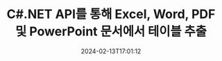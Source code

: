 ---
############################# Static ############################
layout: "auto-gen-parser"
date: 2024-02-13T17:01:12
draft: false
otherformats: vdx vsdm vsdx vssm vssx vstm vstx vsx vtx xlam xls xlsb xlsm xlsx xlt xltm

############################# Head ############################
head_title: "C#.NET API를 통해 PDF, DOCX, PPTX, XLSX, EPUB 등에서 테이블 추출"
head_description: "GroupDocs.Parser .NET API를 사용하면 프로그래머가 PDF, DOC, DOCX, PPT, PPTX, EML, MSG, XLS, XLSX, CSV에서 테이블을 추출할 수 있습니다. , ODT, RTF 및 .NET 앱 내의 다른 많은 문서 유형."

############################# Header ############################
title: "C#.NET API를 통해 Excel, Word, PDF 및 PowerPoint 문서에서 테이블 추출"
description: "GroupDocs.Parser .NET API를 통해 프로그래머는 PDF, DOC, DOCX, PPT, PPTX, EML, MSG, XLS, XLSX, CSV에서 테이블을 추출할 수 있습니다. , ODT, RTF & EPUB 문서 또는 페이지."
bg_image: "https://cms.admin.containerize.com/templates/aspose/App_Themes/V3/images/bg/header1.png"
bg_overlay: false
button:
    enable: true
    icon: "fas fa-arrow-down"
    label: "무료 평가판 다운로드"
    link: "https://downloads.groupdocs.com/parser/net"

############################# SubMenu ############################
submenu:
    enable: true

    left:
        img_alt: "GroupDocs.Parser for .NET"
        image: "https://cms.admin.containerize.com/templates/groupdocs/images/product-logos/90x90-noborder/groupdocs-parser-net.png"
        product: "GroupDocs.Parser"
        platform: ".NET"

    middle:
        button:

            # button loop
            - link: "https://apireference.groupdocs.com/parser/net"
              text: "API 참조"

            # button loop
            - link: "https://github.com/groupdocs-parser"
              text: "코드 예제"

            # button loop
            - link: "https://products.groupdocs.app/parser/family"
              text: "라이브 데모"

            # button loop
            - link: "https://purchase.groupdocs.com/pricing/parser/net"
              text: "가격"

    right:
        link_download: "https://downloads.groupdocs.com/parser"
        link_learn: "https://docs.groupdocs.com/parser/net"
        link_buy: "https://purchase.groupdocs.com"

############################# About ############################
about:
    enable: true
    title: ".NET API를 통해 PPTX 파일에서 테이블을 추출하는 방법은 무엇입니까?"
    content: |
        표는 행과 열로 배열된 셀 모음입니다. 테이블은 상세하거나 복잡한 데이터를 사용자가 쉽게 읽고 볼 수 있도록 저장하고 정리하는 데 매우 중요한 역할을 합니다. 표는 목록 만들기, 정보 비교, 데이터 정렬, 정보 그룹화, 데이터의 추세 또는 패턴 강조 등 다양한 방법으로 사용할 수 있습니다. GroupDocs.Parser for .NET는 소프트웨어 프로그래머가 PDF, 이메일, 전자책, Word(DOC, { 318}), PowerPoint (PPT, PPTX), Excel (XLS, XLSX), 이메일(EML, MSG) 형식 등. .NET API에는 문서에서 모든 테이블 추출, 특정 페이지에서 테이블 추출, 테이블 셀 데이터 가져오기, 테이블 행 및 열의 총 수 가져오기, 행 높이 가져오기, 테이블의 데이터를 인쇄하고 그 이상일 수 있습니다.
        
        

############################# Steps ############################
steps:
    enable: true
    title_left: ".NET의 PPTX에서 테이블 추출"
    content_left: |
        [GroupDocs.Parser for .NET](/ko/parser/net/)를 사용하면 C# 개발자가 몇 가지 간단한 단계를 구현하여 PPTX 파일에서 테이블을 쉽게 추출할 수 있습니다.
        
        * 초기 문서에 대한 [파서](https://reference.groupdocs.com/net/parser/groupdocs.parser/parser) 개체를 인스턴스화합니다.
        * 문서가 테이블 추출을 지원하는지 확인하십시오.
        * [PageTableAreaOptions](https://reference.groupdocs.com/parser/net/groupdocs.parser.options/pagetableareaoptions/) 및 인스턴스화 [TemplateTableLayout](https://reference.groupdocs.com/parser/net/groupdocs.parser.templates/templatetablelayout/) 테이블 레이아웃을 설정하는 클래스
        * [GetTables](https://reference.groupdocs.com/parser/net/groupdocs.parser/parser/methods/gettables) 메서드를 호출하고 [PageTableArea](https://reference.groupdocs.com/parser/net/groupdocs.parser.data/pagetablearea) 개체;

    title_right: "테이블 추출에 대해 자세히 알아보기"
    content_right: |
        * <a href="https://docs.groupdocs.com/parser/net/extract-tables-from-document/">문서에서 테이블을 추출하는 방법</a>
        * <a href="https://docs.groupdocs.com/parser/net/extract-tables-from-document-page/">문서 페이지에서 표를 추출하는 방법</a>
 
    code: |
     {{% parser/additional-styles %}}
     {{< parser/code-parser title="C# 예제 코드를 사용하여 PPTX 파일에서 테이블을 추출하는 방법">}}

        ```csharp    
        // GroupDocs.Parser API를 사용하여 PPTX 파일에서 테이블 추출
        // Parser 클래스의 인스턴스 생성
        using (Parser parser = new Parser(filePath)) {
            // 문서가 테이블 추출을 지원하는지 확인
            if (!parser.Features.Tables) {
                Console.WriteLine("문서는 테이블 추출을 지원하지 않습니다.");
                return;
            }
            // 테이블 레이아웃 만들기
            TemplateTableLayout layout = new TemplateTableLayout(
                new double[] { 50, 95, 275, 415, 485, 545 },
                new double[] { 325, 340, 365, 395 });
            // 테이블 추출 옵션 만들기
            PageTableAreaOptions options = new PageTableAreaOptions(layout);
            // 문서에서 테이블을 추출합니다.
            IEnumerable<PageTableArea> tables = parser.GetTables(options);
            // 테이블 반복
            foreach (PageTableArea t in tables) {
                // 행 반복
                for (int row = 0; row < t.RowCount; row++) {
                    // 열을 반복
                    for (int column = 0; column < t.ColumnCount; column++) {
                        // 테이블 셀 가져오기
                        PageTableAreaCell cell = t[row, column];
                        if (cell != null) {
                            // 테이블 셀 텍스트 인쇄
                            Console.Write(cell.Text);
                            Console.Write(" | ");
                        }
                    }
                    Console.WriteLine();
                }
                Console.WriteLine();
            }
        }
        ```
     {{< /parser/code-parser >}}

############################# More ############################
more:
    enable: true
    title_left: "시스템 요구 사항"
    content_left: |
        GroupDocs.Parser for .NET API는 모든 주요 플랫폼 및 운영 체제에서 지원됩니다. 아래 코드를 실행하기 전에 시스템에 다음 필수 구성 요소가 설치되어 있는지 확인하십시오.
        
        * 운영 체제: Microsoft Windows, Linux, MacOS
        * 개발 환경: Microsoft Visual Studio, Xamarin, MonoDevelop
        * 프레임워크
        * [Nuget](https://www.nuget.org/packages/groupdocs.parser)에서 GroupDocs.Parser for .NET의 최신 버전을 다운로드하세요.

    title_right: "GroupDocs.Parser for .NET를 사용하는 이유"
    content_right: |
        * 지원되는 모든 문서에서 일반 텍스트 추출 지원    
        * 사용자 정의 템플릿을 통한 문서 분석    
        * 구조화된 텍스트 추출을 완벽하게 지원    
        * 키워드 및 정규 표현식을 통한 텍스트 검색    
        * 형식이 지정된 텍스트, 메타데이터, 이미지, 컨테이너 및 첨부 파일 추출    
        * 지원되는 일부 문서 형식의 목차 추출    
        * PDF 문서에서 양식 데이터 구문 분석    
        * 문서에서 하이퍼링크 추출   

############################# About Formats ############################
about_formats:
    enable: true

############################# More Formats ############################
more_formats:
    enable: true
    title: "다른 문서 형식에서 테이블 추출"
    content: |
        .NET 파일 형식 및 이미지에 대한 문서 구문 분석 및 테이블 스캐닝 API. 아래에 설명된 대로 널리 사용되는 일부 파일 형식에 대한 데이터를 추출합니다.

############################# Back to top ###############################
back_to_top:
    enable: true
---